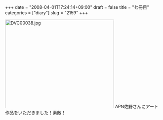 +++
date = "2008-04-01T17:24:14+09:00"
draft = false
title = "七冊目"
categories = ["diary"]
slug = "2159"
+++

<img alt="DVC00038.jpg" class="pict" height="288" src="http://ieiriblog.img.jugem.jp/20080401_439055.jpg" width="352" />
APN佐野さんにアート作品をいただきました！素敵！
